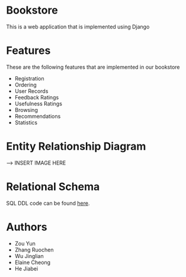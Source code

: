 # Bookstore
This is a web application that is implemented using Django 

# Features
These are the following features that are implemented in our bookstore

  * Registration 
  * Ordering
  * User Records
  * Feedback Ratings
  * Usefulness Ratings
  * Browsing 
  * Recommendations
  * Statistics

# Entity Relationship Diagram
--> INSERT IMAGE HERE

# Relational Schema 
SQL DDL code can be found [here](https://github.com/RosenZhang/DB-Bookstore-Project/blob/schemedesign/project.sql).


# Authors

  * Zou Yun
  * Zhang Ruochen
  * Wu Jinglian
  * Elaine Cheong
  * He Jiabei

